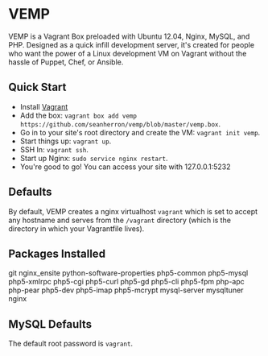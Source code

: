 VEMP
====

VEMP is a Vagrant Box preloaded with Ubuntu 12.04, Nginx, MySQL, and PHP. Designed as a quick infill development server, it's created for people who want the power of a Linux development VM on Vagrant without the hassle of Puppet, Chef, or Ansible. 

## Quick Start

* Install [Vagrant](http://vagrantup.com/)
* Add the box: `vagrant box add vemp https://github.com/seanherron/vemp/blob/master/vemp.box`.
* Go in to your site's root directory and create the VM: `vagrant init vemp`.
* Start things up: `vagrant up`.
* SSH In: `vagrant ssh`.
* Start up Nginx: `sudo service nginx restart`.
* You're good to go! You can access your site with 127.0.0.1:5232

## Defaults
By default, VEMP creates a nginx virtualhost `vagrant` which is set to accept any hostname and serves from the `/vagrant` directory (which is the directory in which your Vagrantfile lives).

## Packages Installed
git
nginx_ensite
python-software-properties
php5-common
php5-mysql
php5-xmlrpc
php5-cgi
php5-curl
php5-gd
php5-cli
php5-fpm
php-apc
php-pear
php5-dev
php5-imap
php5-mcrypt
mysql-server
mysqltuner
nginx

## MySQL Defaults
The default root password is `vagrant`.